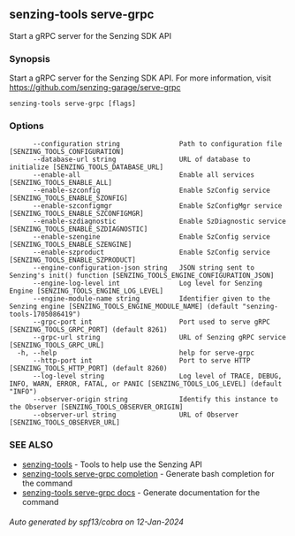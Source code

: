 ## senzing-tools serve-grpc

Start a gRPC server for the Senzing SDK API

### Synopsis

Start a gRPC server for the Senzing SDK API.
For more information, visit <https://github.com/senzing-garage/serve-grpc>

```
senzing-tools serve-grpc [flags]
```

### Options

```
      --configuration string               Path to configuration file [SENZING_TOOLS_CONFIGURATION]
      --database-url string                URL of database to initialize [SENZING_TOOLS_DATABASE_URL]
      --enable-all                         Enable all services [SENZING_TOOLS_ENABLE_ALL]
      --enable-szconfig                    Enable SzConfig service [SENZING_TOOLS_ENABLE_SZONFIG]
      --enable-szconfigmgr                 Enable SzConfigMgr service [SENZING_TOOLS_ENABLE_SZCONFIGMGR]
      --enable-szdiagnostic                Enable SzDiagnostic service [SENZING_TOOLS_ENABLE_SZDIAGNOSTIC]
      --enable-szengine                    Enable SzConfig service [SENZING_TOOLS_ENABLE_SZENGINE]
      --enable-szproduct                   Enable SzConfig service [SENZING_TOOLS_ENABLE_SZPRODUCT]
      --engine-configuration-json string   JSON string sent to Senzing's init() function [SENZING_TOOLS_ENGINE_CONFIGURATION_JSON]
      --engine-log-level int               Log level for Senzing Engine [SENZING_TOOLS_ENGINE_LOG_LEVEL]
      --engine-module-name string          Identifier given to the Senzing engine [SENZING_TOOLS_ENGINE_MODULE_NAME] (default "senzing-tools-1705086419")
      --grpc-port int                      Port used to serve gRPC [SENZING_TOOLS_GRPC_PORT] (default 8261)
      --grpc-url string                    URL of Senzing gRPC service [SENZING_TOOLS_GRPC_URL]
  -h, --help                               help for serve-grpc
      --http-port int                      Port to serve HTTP [SENZING_TOOLS_HTTP_PORT] (default 8260)
      --log-level string                   Log level of TRACE, DEBUG, INFO, WARN, ERROR, FATAL, or PANIC [SENZING_TOOLS_LOG_LEVEL] (default "INFO")
      --observer-origin string             Identify this instance to the Observer [SENZING_TOOLS_OBSERVER_ORIGIN]
      --observer-url string                URL of Observer [SENZING_TOOLS_OBSERVER_URL]
```

### SEE ALSO

* [senzing-tools](senzing-tools.md)  - Tools to help use the Senzing API
* [senzing-tools serve-grpc completion](senzing-tools_serve-grpc_completion.md)  - Generate bash completion for the command
* [senzing-tools serve-grpc docs](senzing-tools_serve-grpc_docs.md)  - Generate documentation for the command

###### Auto generated by spf13/cobra on 12-Jan-2024
